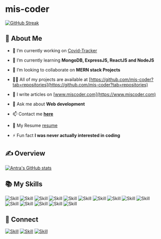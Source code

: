 # mis-coder

[![GitHub Streak](http://github-readme-streak-stats.herokuapp.com?user=mis-coder&theme=ads-juicy-fresh)](https://git.io/streak-stats)


## 👧 About Me

- 🔭 I’m currently working on [Covid-Tracker](https://github.com/mis-coder/Covid-Tracker)

- 🌱 I’m currently learning **MongoDB, ExpressJS, ReactJS and NodeJS**

- 👯 I’m looking to collaborate on **MERN stack Projects**

- 👩‍💻 All of my projects are available at [https://github.com/mis-coder?tab=repositories](https://github.com/mis-coder?tab=repositories)

- 📝 I write articles on [www.miscoder.com](https://www.miscoder.com)

- 💬 Ask me about **Web development**

- 📫 Contact me **[here](antravermaofficial@miscoder.com)**

- 📄 My Resume [resume](https://docs.google.com/document/d/1IzBYrdhyrEVzljx5f19_OKQWf8fhwzKkFiJvIPdXKRo/edit?usp=sharing)

- ⚡ Fun fact **I was never actually interested in coding**

## ✍ Overview

[![Antra's GitHub stats](https://github-readme-stats.vercel.app/api?username=mis-coder&show_icons=true&theme=dark)](https://github.com/mis-coder)

## 📚 My Skills

![Skill](https://img.shields.io/badge/HTML5-E34F26?style=for-the-badge&logo=html5&logoColor=white)
![Skill](https://img.shields.io/badge/CSS3-1572B6?style=for-the-badge&logo=css3&logoColor=white)
![Skill](https://img.shields.io/badge/JavaScript-323330?style=for-the-badge&logo=javascript&logoColor=F7DF1E)
![Skill](https://img.shields.io/badge/Node.js-43853D?style=for-the-badge&logo=node.js&logoColor=white)
![Skill](https://img.shields.io/badge/npm-CB3837?style=for-the-badge&logo=npm&logoColor=white)
![Skill](https://img.shields.io/badge/Express.js-000000?style=for-the-badge&logo=express&logoColor=white)
![Skill](https://img.shields.io/badge/Sass-CC6699?style=for-the-badge&logo=sass&logoColor=white)
![Skill](https://img.shields.io/badge/React-20232A?style=for-the-badge&logo=react&logoColor=61DAFB)
![Skill](https://img.shields.io/badge/Bootstrap-563D7C?style=for-the-badge&logo=bootstrap&logoColor=white)
![Skill](https://img.shields.io/badge/styled--components-DB7093?style=for-the-badge&logo=styled-components&logoColor=white)
![Skill](https://img.shields.io/badge/Material--UI-0081CB?style=for-the-badge&logo=material-ui&logoColor=white)
![Skill](https://img.shields.io/badge/Git-F05032?style=for-the-badge&logo=git&logoColor=white)
![Skill](https://img.shields.io/badge/Postman-FF6C37?style=for-the-badge&logo=Postman&logoColor=white)
![Skill](https://img.shields.io/badge/Visual_Studio_Code-0078D4?style=for-the-badge&logo=visual%20studio%20code&logoColor=white)
![Skill](https://img.shields.io/badge/Microsoft_Office-D83B01?style=for-the-badge&logo=microsoft-office&logoColor=white)

## 🤝 Connect

[![Skill](https://img.shields.io/badge/LinkedIn-0077B5?style=for-the-badge&logo=linkedin&logoColor=white)](https://www.linkedin.com/in/antra-verma/)
[![Skill](https://img.shields.io/badge/Instagram-E4405F?style=for-the-badge&logo=instagram&logoColor=white)](https://www.instagram.com/miscoder_v2.0/)
[![Skill](https://img.shields.io/badge/GitHub-100000?style=for-the-badge&logo=github&logoColor=white)](https://github.com/mis-coder)
